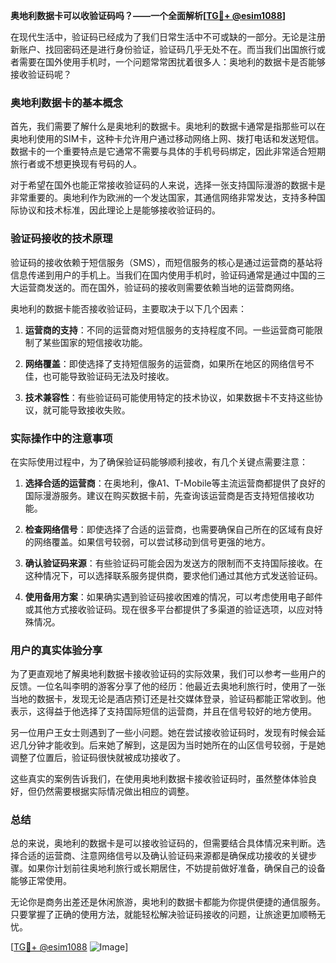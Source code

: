 **奥地利数据卡可以收验证码吗？——一个全面解析[[TG💪+ @esim1088](https://t.me/s/esim1088)]**

在现代生活中，验证码已经成为了我们日常生活中不可或缺的一部分。无论是注册新账户、找回密码还是进行身份验证，验证码几乎无处不在。而当我们出国旅行或者需要在国外使用手机时，一个问题常常困扰着很多人：奥地利的数据卡是否能够接收验证码呢？

### 奥地利数据卡的基本概念

首先，我们需要了解什么是奥地利的数据卡。奥地利的数据卡通常是指那些可以在奥地利使用的SIM卡，这种卡允许用户通过移动网络上网、拨打电话和发送短信。数据卡的一个重要特点是它通常不需要与具体的手机号码绑定，因此非常适合短期旅行者或不想更换现有号码的人。

对于希望在国外也能正常接收验证码的人来说，选择一张支持国际漫游的数据卡是非常重要的。奥地利作为欧洲的一个发达国家，其通信网络非常发达，支持多种国际协议和技术标准，因此理论上是能够接收验证码的。

### 验证码接收的技术原理

验证码的接收依赖于短信服务（SMS），而短信服务的核心是通过运营商的基站将信息传递到用户的手机上。当我们在国内使用手机时，验证码通常是通过中国的三大运营商发送的。而在国外，验证码的接收则需要依赖当地的运营商网络。

奥地利的数据卡能否接收验证码，主要取决于以下几个因素：

1. **运营商的支持**：不同的运营商对短信服务的支持程度不同。一些运营商可能限制了某些国家的短信接收功能。
   
2. **网络覆盖**：即使选择了支持短信服务的运营商，如果所在地区的网络信号不佳，也可能导致验证码无法及时接收。

3. **技术兼容性**：有些验证码可能使用特定的技术协议，如果数据卡不支持这些协议，就可能导致接收失败。

### 实际操作中的注意事项

在实际使用过程中，为了确保验证码能够顺利接收，有几个关键点需要注意：

1. **选择合适的运营商**：在奥地利，像A1、T-Mobile等主流运营商都提供了良好的国际漫游服务。建议在购买数据卡前，先查询该运营商是否支持短信接收功能。

2. **检查网络信号**：即使选择了合适的运营商，也需要确保自己所在的区域有良好的网络覆盖。如果信号较弱，可以尝试移动到信号更强的地方。

3. **确认验证码来源**：有些验证码可能会因为发送方的限制而不支持国际接收。在这种情况下，可以选择联系服务提供商，要求他们通过其他方式发送验证码。

4. **使用备用方案**：如果确实遇到验证码接收困难的情况，可以考虑使用电子邮件或其他方式接收验证码。现在很多平台都提供了多渠道的验证选项，以应对特殊情况。

### 用户的真实体验分享

为了更直观地了解奥地利数据卡接收验证码的实际效果，我们可以参考一些用户的反馈。一位名叫李明的游客分享了他的经历：他最近去奥地利旅行时，使用了一张当地的数据卡，发现无论是酒店预订还是社交媒体登录，验证码都能正常收到。他表示，这得益于他选择了支持国际短信的运营商，并且在信号较好的地方使用。

另一位用户王女士则遇到了一些小问题。她在尝试接收验证码时，发现有时候会延迟几分钟才能收到。后来她了解到，这是因为当时她所在的山区信号较弱，于是她调整了位置后，验证码很快就被成功接收了。

这些真实的案例告诉我们，在使用奥地利数据卡接收验证码时，虽然整体体验良好，但仍然需要根据实际情况做出相应的调整。

### 总结

总的来说，奥地利的数据卡是可以接收验证码的，但需要结合具体情况来判断。选择合适的运营商、注意网络信号以及确认验证码来源都是确保成功接收的关键步骤。如果你计划前往奥地利旅行或长期居住，不妨提前做好准备，确保自己的设备能够正常使用。

无论你是商务出差还是休闲旅游，奥地利的数据卡都能为你提供便捷的通信服务。只要掌握了正确的使用方法，就能轻松解决验证码接收的问题，让旅途更加顺畅无忧。

[[TG💪+ @esim1088](https://t.me/s/esim1088) ![Image](https://i.postimg.cc/4NQfJmqS/Snipaste-2025-05-13-00-14-12.png)]